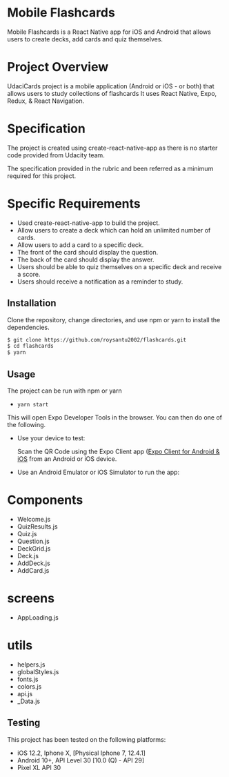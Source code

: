 # Mobile Flashcards

Mobile Flashcards is a React Native app for iOS and Android that allows users to create decks, add cards and quiz themselves.

# Project Overview

UdaciCards project is a mobile application (Android or iOS - or both) that allows users to study collections of flashcards It uses React Native, Expo, Redux, & React Navigation.

# Specification
The project is created using create-react-native-app as there is no starter code provided from Udacity team.

The specification provided in the rubric and been referred as a minimum required for this project. 

# Specific Requirements

- Used create-react-native-app to build the project.
- Allow users to create a deck which can hold an unlimited number of cards.
- Allow users to add a card to a specific deck.
- The front of the card should display the question.
- The back of the card should display the answer.
- Users should be able to quiz themselves on a specific deck and receive a score.
- Users should receive a notification as a reminder to study.

## Installation

Clone the repository, change directories, and use npm or yarn to install the dependencies.

```bash
$ git clone https://github.com/roysantu2002/flashcards.git
$ cd flashcards
$ yarn
```

## Usage

The project can be run with npm or yarn

- `yarn start`

This will open Expo Developer Tools in the browser.  You can then do one of the following.

- Use your device to test:

    Scan the QR Code using the Expo Client app ([Expo Client for Android & iOS](https://expo.io/)  from an Android or iOS device.

- Use an Android Emulator or iOS Simulator to run the app:

# Components
- Welcome.js
- QuizResults.js
- Quiz.js
- Question.js
- DeckGrid.js
- Deck.js
- AddDeck.js
- AddCard.js

# screens
- AppLoading.js

# utils
- helpers.js
- globalStyles.js
- fonts.js
- colors.js
- api.js
- _Data.js


## Testing

This project has been tested on the following platforms:

- iOS 12.2, Iphone X, [Physical Iphone 7, 12.4.1]
- Android 10+, API Level 30 [10.0 (Q) - API 29]
- Pixel XL API 30
